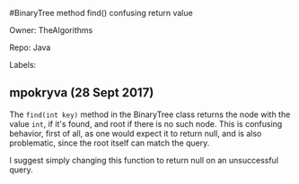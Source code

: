 #BinaryTree method find() confusing return value

Owner: TheAlgorithms

Repo: Java

Labels: 

## mpokryva (28 Sept 2017)

The `find(int key)` method in the BinaryTree class returns the node with the value `int`, if it's found, and root if there is no such node. This is confusing behavior, first of all, as one would expect it to return null, and is also problematic, since the root itself can match the query. 

I suggest simply changing this function to return null on an unsuccessful query.

